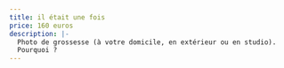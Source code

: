 ```yaml
---
title: il était une fois
price: 160 euros
description: |-
  Photo de grossesse (à votre domicile, en extérieur ou en studio).
  Pourquoi ?
---
```

